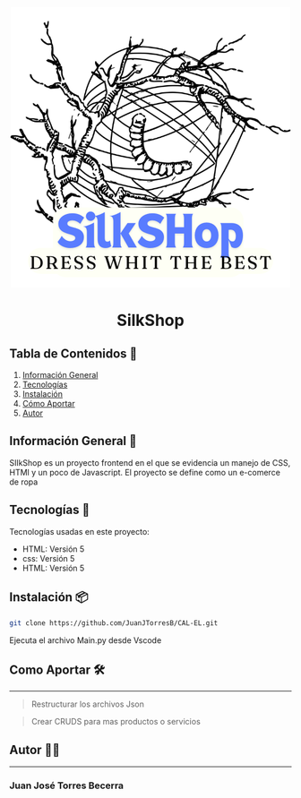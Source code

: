 <div align="center">
  <a href="https://github.com/JuanJTorresB/SilkShop">
    <img src="Recursos/Logo/SilkSHop.png">
  </a>
<h1 text-align="center">SilkShop</h1>
</div>
  
## Tabla de Contenidos 🔗
1. [Información General](#información-general-)
2. [Tecnologías](#tecnologías-)
3. [Instalación](#instalación-)
4. [Cómo Aportar](#como-aportar-)
5. [Autor](#autor-)

## Información General 📒
SIlkShop es un proyecto frontend en el que se evidencia un manejo de CSS, HTMl y un poco de Javascript. El proyecto se define como un e-comerce de ropa

## Tecnologías 🤖
Tecnologías usadas en este proyecto:
- HTML: Versión 5
- css: Versión 5
- HTML: Versión 5

## Instalación 📦
```bash
git clone https://github.com/JuanJTorresB/CAL-EL.git
```
Ejecuta el archivo Main.py desde Vscode

## Como Aportar 🛠
***
> Restructurar los archivos Json

> Crear CRUDS para mas productos o servicios

## Autor 🐦‍🔥
***
### Juan José Torres Becerra
